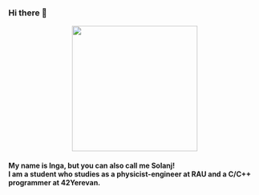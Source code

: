 ### Hi there 👋

<div id="header" align="center">
  <img src="https://media.giphy.com/media/BBNYBoYa5VwtO/giphy.gif" width="250"/>
</div>

<h4>My name is Inga, but you can also call me Solanj!<br>I am a student who studies as a physicist-engineer at RAU and a C/C++ programmer at 42Yerevan.
